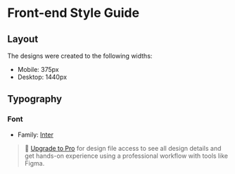 # Front-end Style Guide

## Layout

The designs were created to the following widths:

- Mobile: 375px
- Desktop: 1440px

## Typography

### Font

- Family: [Inter](https://fonts.google.com/specimen/Inter)

> 💎 [Upgrade to Pro](https://www.frontendmentor.io/pro?ref=style-guide) for design file access to see all design details and get hands-on experience using a professional workflow with tools like Figma.
